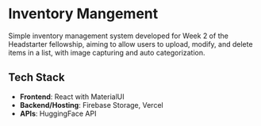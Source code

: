 # Inventory Mangement
Simple inventory management system developed for Week 2 of the Headstarter fellowship, aiming to allow users to upload, modify, and delete items in a list, with image capturing and auto categorization.

## Tech Stack
- **Frontend**: React with MaterialUI
- **Backend/Hosting**: Firebase Storage, Vercel
- **APIs**: HuggingFace API
